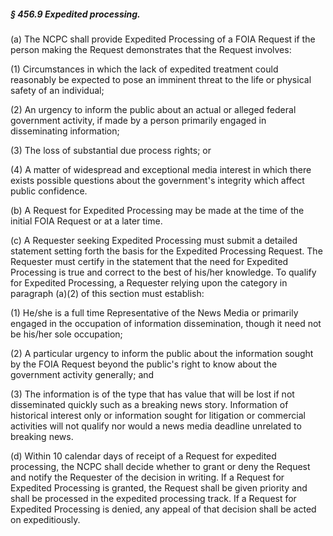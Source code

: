 ##### § 456.9 Expedited processing. #####

(a) The NCPC shall provide Expedited Processing of a FOIA Request if the person making the Request demonstrates that the Request involves:

(1) Circumstances in which the lack of expedited treatment could reasonably be expected to pose an imminent threat to the life or physical safety of an individual;

(2) An urgency to inform the public about an actual or alleged federal government activity, if made by a person primarily engaged in disseminating information;

(3) The loss of substantial due process rights; or

(4) A matter of widespread and exceptional media interest in which there exists possible questions about the government's integrity which affect public confidence.

(b) A Request for Expedited Processing may be made at the time of the initial FOIA Request or at a later time.

(c) A Requester seeking Expedited Processing must submit a detailed statement setting forth the basis for the Expedited Processing Request. The Requester must certify in the statement that the need for Expedited Processing is true and correct to the best of his/her knowledge. To qualify for Expedited Processing, a Requester relying upon the category in paragraph (a)(2) of this section must establish:

(1) He/she is a full time Representative of the News Media or primarily engaged in the occupation of information dissemination, though it need not be his/her sole occupation;

(2) A particular urgency to inform the public about the information sought by the FOIA Request beyond the public's right to know about the government activity generally; and

(3) The information is of the type that has value that will be lost if not disseminated quickly such as a breaking news story. Information of historical interest only or information sought for litigation or commercial activities will not qualify nor would a news media deadline unrelated to breaking news.

(d) Within 10 calendar days of receipt of a Request for expedited processing, the NCPC shall decide whether to grant or deny the Request and notify the Requester of the decision in writing. If a Request for Expedited Processing is granted, the Request shall be given priority and shall be processed in the expedited processing track. If a Request for Expedited Processing is denied, any appeal of that decision shall be acted on expeditiously.